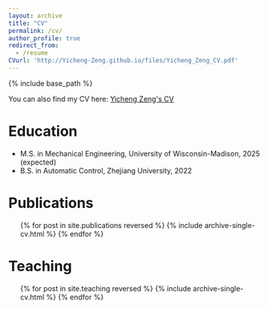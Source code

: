 ```yaml
---
layout: archive
title: "CV"
permalink: /cv/
author_profile: true
redirect_from:
  - /resume
CVurl: 'http://Yicheng-Zeng.github.io/files/Yicheng_Zeng_CV.pdf'
---
```


{% include base_path %}

You can also find my CV here: [Yicheng Zeng's CV](http://Yicheng-Zeng.github.io/files/Yicheng_Zeng_CV.pdf)

Education
======
<!-- * Ph.D in Version Control Theory, GitHub University, 2018 (expected) -->
* M.S. in Mechanical Engineering, University of Wisconsin-Madison, 2025 (expected)
* B.S. in Automatic Control, Zhejiang University, 2022

<!-- Work experience
======
* Spring 2024: Academic Pages Collaborator
  * Github University
  * Duties includes: Updates and improvements to template
  * Supervisor: The Users

* Fall 2015: Research Assistant
  * Github University
  * Duties included: Merging pull requests
  * Supervisor: Professor Hub

* Summer 2015: Research Assistant
  * Github University
  * Duties included: Tagging issues
  * Supervisor: Professor Git -->
  
<!-- Skills
======
* Skill 1
* Skill 2
  * Sub-skill 2.1
  * Sub-skill 2.2
  * Sub-skill 2.3
* Skill 3 -->

Publications
======
  <ul>{% for post in site.publications reversed %}
    {% include archive-single-cv.html %}
  {% endfor %}</ul>
  
<!-- Talks
======
  <ul>{% for post in site.talks reversed %}
    {% include archive-single-talk-cv.html  %}
  {% endfor %}</ul> -->
  
Teaching
======
  <ul>{% for post in site.teaching reversed %}
    {% include archive-single-cv.html %}
  {% endfor %}</ul>
  
<!-- Service and leadership
======
* Currently signed in to 43 different slack teams -->
